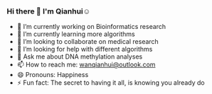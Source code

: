 ### Hi there 👋 I'm Qianhui☺️

<!--
**QianhuiWan/QianhuiWan** is a ✨ _special_ ✨ repository because its `README.md` (this file) appears on your GitHub profile.

Here are some ideas to get you started:
-->

- 🔭 I’m currently working on Bioinformatics research
- 🌱 I’m currently learning more algorithms 
- 👯 I’m looking to collaborate on medical research
- 🤔 I’m looking for help with different algorithms 
- 💬 Ask me about DNA methylation analyses
- 📫 How to reach me: wanqianhui@outlook.com
- 😄 Pronouns: Happiness
- ⚡ Fun fact: The secret to having it all, is knowing you already do

